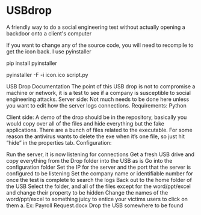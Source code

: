 # USBdrop
A friendly way to do a social engineering test without actually opening a backdoor onto a client's computer

If you want to change any of the source code, you will need to recompile to get the icon back. I use pyinstaller

pip install pyinstaller

pyinstaller -F -i icon.ico script.py

USB Drop Documentation The point of this USB drop is not to compromise a machine or network, it is a test to see if a company is susceptible to social engineering attacks. Server side: Not much needs to be done here unless you want to edit how the server logs connections. Requirements: Python

Client side: A demo of the drop should be in the repository, basically you would copy over all of the files and hide everything but the fake applications. There are a bunch of files related to the executable. For some reason the antivirus wants to delete the exe when it’s one file, so just hit “hide” in the properties tab. Configuration:

Run the server, it is now listening for connections
Get a fresh USB drive and copy everything from the Drop folder into the USB as is
Go into the configuration folder
Set the IP for the server and the port that the server is configured to be listening
Set the company name or identifiable number for once the test is complete to search the logs
Back out to the home folder of the USB
Select the folder, and all of the files except for the word/ppt/excel and change their property to be hidden
Change the names of the word/ppt/excel to something juicy to entice your victims users to click on them a.	Ex: Payroll Request.docx
Drop the USB somewhere to be found
